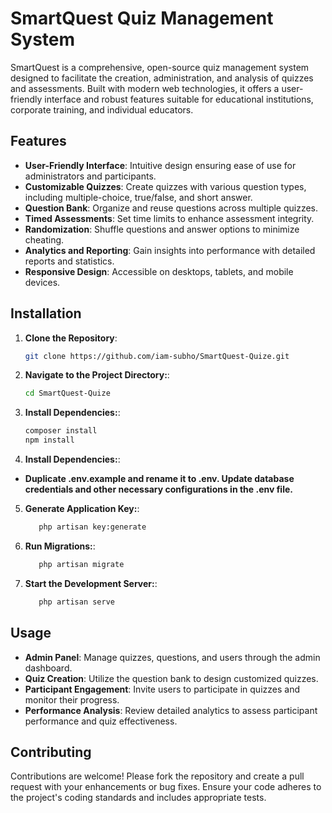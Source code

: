 # SmartQuest Quiz Management System

SmartQuest is a comprehensive, open-source quiz management system designed to facilitate the creation, administration, and analysis of quizzes and assessments. Built with modern web technologies, it offers a user-friendly interface and robust features suitable for educational institutions, corporate training, and individual educators.

## Features

- **User-Friendly Interface**: Intuitive design ensuring ease of use for administrators and participants.
- **Customizable Quizzes**: Create quizzes with various question types, including multiple-choice, true/false, and short answer.
- **Question Bank**: Organize and reuse questions across multiple quizzes.
- **Timed Assessments**: Set time limits to enhance assessment integrity.
- **Randomization**: Shuffle questions and answer options to minimize cheating.
- **Analytics and Reporting**: Gain insights into performance with detailed reports and statistics.
- **Responsive Design**: Accessible on desktops, tablets, and mobile devices.

## Installation

1. **Clone the Repository**:
   ```bash
   git clone https://github.com/iam-subho/SmartQuest-Quize.git

2. **Navigate to the Project Directory:**:
   ```bash
   cd SmartQuest-Quize

3. **Install Dependencies:**:
   ```bash
   composer install
   npm install 

4. **Install Dependencies:**:
 - **Duplicate .env.example and rename it to .env.
   Update database credentials and other necessary configurations in the .env file.**   

5. **Generate Application Key:**:
   ```bash
      php artisan key:generate
   
6. **Run Migrations:**:
   ```bash
      php artisan migrate

7. **Start the Development Server:**:
   ```bash
      php artisan serve 

## Usage

- **Admin Panel**: Manage quizzes, questions, and users through the admin dashboard.
- **Quiz Creation**: Utilize the question bank to design customized quizzes.
- **Participant Engagement**: Invite users to participate in quizzes and monitor their progress.
- **Performance Analysis**: Review detailed analytics to assess participant performance and quiz effectiveness.

## Contributing

Contributions are welcome! Please fork the repository and create a pull request with your enhancements or bug fixes. Ensure your code adheres to the project's coding standards and includes appropriate tests.
